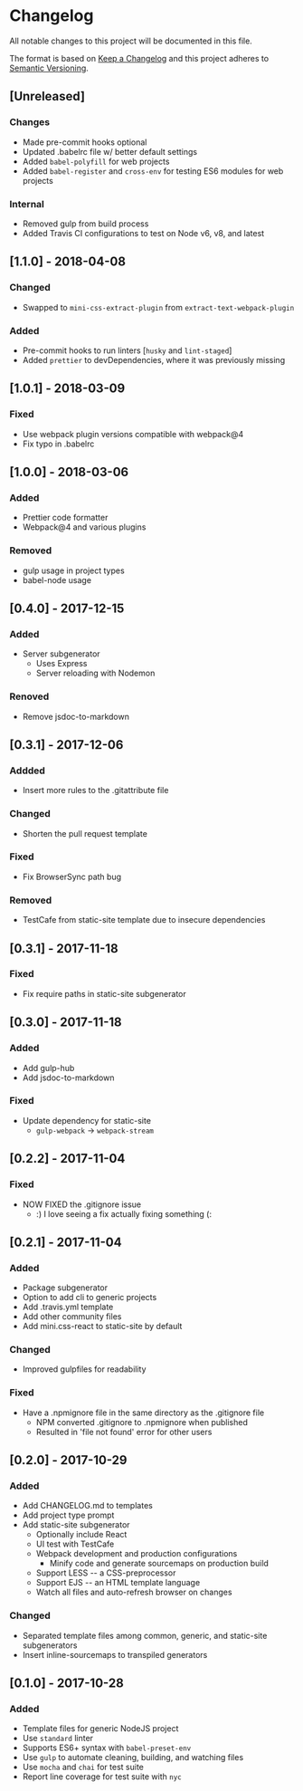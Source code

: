 # Changelog

All notable changes to this project will be documented in this file.

The format is based on [Keep a Changelog](http://keepachangelog.com/en/1.0.0/)
and this project adheres to [Semantic Versioning](http://semver.org/spec/v2.0.0.html).

## [Unreleased]

### Changes

* Made pre-commit hooks optional
* Updated .babelrc file w/ better default settings
* Added `babel-polyfill` for web projects
* Added `babel-register` and `cross-env` for testing ES6 modules for web projects

### Internal

* Removed gulp from build process
* Added Travis CI configurations to test on Node v6, v8, and latest

## [1.1.0] - 2018-04-08

### Changed

* Swapped to `mini-css-extract-plugin` from `extract-text-webpack-plugin`

### Added

* Pre-commit hooks to run linters [`husky` and `lint-staged`]
* Added `prettier` to devDependencies, where it was previously missing

## [1.0.1] - 2018-03-09

### Fixed

* Use webpack plugin versions compatible with webpack@4
* Fix typo in .babelrc

## [1.0.0] - 2018-03-06

### Added

* Prettier code formatter
* Webpack@4 and various plugins

### Removed

* gulp usage in project types
* babel-node usage

## [0.4.0] - 2017-12-15

### Added

* Server subgenerator
  * Uses Express
  * Server reloading with Nodemon

### Renoved

* Remove jsdoc-to-markdown

## [0.3.1] - 2017-12-06

### Addded

* Insert more rules to the .gitattribute file

### Changed

* Shorten the pull request template

### Fixed

* Fix BrowserSync path bug

### Removed

* TestCafe from static-site template due to insecure dependencies

## [0.3.1] - 2017-11-18

### Fixed

* Fix require paths in static-site subgenerator

## [0.3.0] - 2017-11-18

### Added

* Add gulp-hub
* Add jsdoc-to-markdown

### Fixed

* Update dependency for static-site
  * `gulp-webpack` -> `webpack-stream`

## [0.2.2] - 2017-11-04

### Fixed

* NOW FIXED the .gitignore issue
  * :) I love seeing a fix actually fixing something (:

## [0.2.1] - 2017-11-04

### Added

* Package subgenerator
* Option to add cli to generic projects
* Add .travis.yml template
* Add other community files
* Add mini.css-react to static-site by default

### Changed

* Improved gulpfiles for readability

### Fixed

* Have a .npmignore file in the same directory as the .gitignore file
  * NPM converted .gitignore to .npmignore when published
  * Resulted in 'file not found' error for other users

## [0.2.0] - 2017-10-29

### Added

* Add CHANGELOG.md to templates
* Add project type prompt
* Add static-site subgenerator
  * Optionally include React
  * UI test with TestCafe
  * Webpack development and production configurations
    * Minify code and generate sourcemaps on production build
  * Support LESS -- a CSS-preprocessor
  * Support EJS -- an HTML template language
  * Watch all files and auto-refresh browser on changes

### Changed

* Separated template files among common, generic, and static-site subgenerators
* Insert inline-sourcemaps to transpiled generators

## [0.1.0] - 2017-10-28

### Added

* Template files for generic NodeJS project
* Use `standard` linter
* Supports ES6+ syntax with `babel-preset-env`
* Use `gulp` to automate cleaning, building, and watching files
* Use `mocha` and `chai` for test suite
* Report line coverage for test suite with `nyc`
